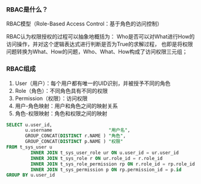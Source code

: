 ### RBAC是什么？

RBAC模型（Role-Based Access Control：基于角色的访问控制）

RBAC认为权限授权的过程可以抽象地概括为：
Who是否可以对What进行How的访问操作，并对这个逻辑表达式进行判断是否为True的求解过程，
也即是将权限问题转换为What、How的问题，Who、What、How构成了访问权限三元组；

### RBAC组成

1. User（用户）：每个用户都有唯一的UID识别，并被授予不同的角色
2. Role（角色）：不同角色具有不同的权限
3. Permission（权限）：访问权限
4. 用户-角色映射：用户和角色之间的映射关系
5. 角色-权限映射：角色和权限之间的映射

```sql
SELECT u.user_id,
       u.username                     "用户名",
       GROUP_CONCAT(DISTINCT r.NAME ) "角色",
       GROUP_CONCAT(DISTINCT p.NAME ) "权限"
FROM t_sys_user u
         INNER JOIN t_sys_user_role ur ON u.user_id = ur.user_id
         INNER JOIN t_sys_role r ON ur.role_id = r.role_id
         INNER JOIN t_sys_role_permission rp ON r.role_id = rp.role_id
         INNER JOIN t_sys_permission p ON rp.permission_id = p.id
GROUP BY u.user_id
```
